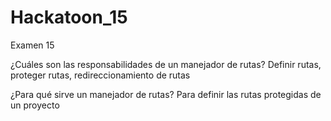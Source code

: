 # Hackatoon_15
Examen 15


¿Cuáles son las responsabilidades de un manejador de rutas?
Definir rutas, proteger rutas, redireccionamiento de rutas

¿Para qué sirve un manejador de rutas?
Para definir las rutas protegidas de un proyecto
